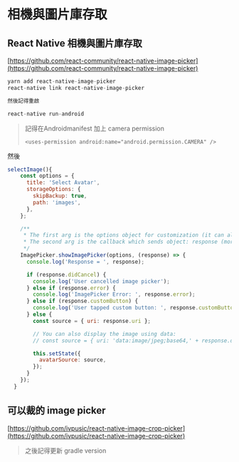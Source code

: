 # 相機與圖片庫存取

## React Native 相機與圖片庫存取

[https://github.com/react-community/react-native-image-picker](https://github.com/react-community/react-native-image-picker)

```javascript
yarn add react-native-image-picker
react-native link react-native-image-picker

然後記得重啟

react-native run-android
```

> 記得在Androidmanifest 加上 camera permission
>
> ```text
> <uses-permission android:name="android.permission.CAMERA" />
> ```

然後

```javascript
selectImage(){
    const options = {
      title: 'Select Avatar',
      storageOptions: {
        skipBackup: true,
        path: 'images',
      },
    };

    /**
     * The first arg is the options object for customization (it can also be null or omitted for default options),
     * The second arg is the callback which sends object: response (more info in the API Reference)
     */
    ImagePicker.showImagePicker(options, (response) => {
      console.log('Response = ', response);

      if (response.didCancel) {
        console.log('User cancelled image picker');
      } else if (response.error) {
        console.log('ImagePicker Error: ', response.error);
      } else if (response.customButton) {
        console.log('User tapped custom button: ', response.customButton);
      } else {
        const source = { uri: response.uri };

        // You can also display the image using data:
        // const source = { uri: 'data:image/jpeg;base64,' + response.data };

        this.setState({
          avatarSource: source,
        });
      }
    });
  }
```

## 可以裁的 image picker

[https://github.com/ivpusic/react-native-image-crop-picker](https://github.com/ivpusic/react-native-image-crop-picker)

> 之後記得更新 gradle version

